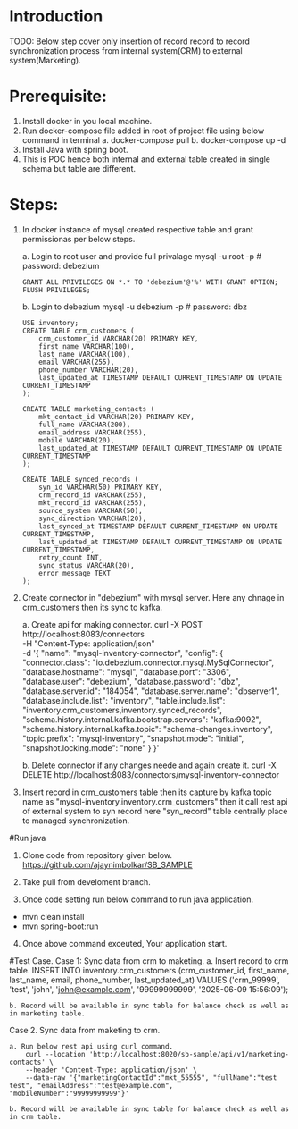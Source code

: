 # Introduction 
TODO: Below step cover only insertion of record record to record synchronization process from internal system(CRM) to external system(Marketing).

# Prerequisite:
1. Install docker in you local machine.
2. Run docker-compose file added in root of project file using below command in terminal
    a. docker-compose pull
    b. docker-compose up -d
3.  Install Java with spring boot.
4.  This is POC hence both internal and external table created in single schema but table are different.

# Steps:
1.  In docker instance of mysql created respective table and grant permissionas per below steps.

    a. Login to root user and provide full privalage
        mysql -u root -p
        # password: debezium

        GRANT ALL PRIVILEGES ON *.* TO 'debezium'@'%' WITH GRANT OPTION;
        FLUSH PRIVILEGES;

    b. Login to debezium
        mysql -u debezium -p
        # password: dbz

        USE inventory;
        CREATE TABLE crm_customers (
            crm_customer_id VARCHAR(20) PRIMARY KEY,
            first_name VARCHAR(100),
            last_name VARCHAR(100),
            email VARCHAR(255),
            phone_number VARCHAR(20),
            last_updated_at TIMESTAMP DEFAULT CURRENT_TIMESTAMP ON UPDATE CURRENT_TIMESTAMP
        );

        CREATE TABLE marketing_contacts (
            mkt_contact_id VARCHAR(20) PRIMARY KEY,
            full_name VARCHAR(200),
            email_address VARCHAR(255),
            mobile VARCHAR(20),
            last_updated_at TIMESTAMP DEFAULT CURRENT_TIMESTAMP ON UPDATE CURRENT_TIMESTAMP
        );

        CREATE TABLE synced_records (
            syn_id VARCHAR(50) PRIMARY KEY,
            crm_record_id VARCHAR(255),
            mkt_record_id VARCHAR(255),
            source_system VARCHAR(50),
            sync_direction VARCHAR(20),
            last_synced_at TIMESTAMP DEFAULT CURRENT_TIMESTAMP ON UPDATE CURRENT_TIMESTAMP,
            last_updated_at TIMESTAMP DEFAULT CURRENT_TIMESTAMP ON UPDATE CURRENT_TIMESTAMP,
            retry_count INT,
            sync_status VARCHAR(20),
            error_message TEXT
        );

2. Create connector in "debezium" with mysql server. Here any chnage in crm_customers then its sync to kafka.

    a. Create api for making connector.
        curl -X POST http://localhost:8083/connectors \
        -H "Content-Type: application/json" \
        -d '{
            "name": "mysql-inventory-connector",
            "config": {
            "connector.class": "io.debezium.connector.mysql.MySqlConnector",
            "database.hostname": "mysql",
            "database.port": "3306",
            "database.user": "debezium",
            "database.password": "dbz",
            "database.server.id": "184054",
            "database.server.name": "dbserver1",
            "database.include.list": "inventory",
            "table.include.list": "inventory.crm_customers,inventory.synced_records",
            "schema.history.internal.kafka.bootstrap.servers": "kafka:9092",
            "schema.history.internal.kafka.topic": "schema-changes.inventory",
            "topic.prefix": "mysql-inventory",
            "snapshot.mode": "initial",
            "snapshot.locking.mode": "none"
            }
        }'

    b. Delete connector if any changes neede and again create it.
        curl -X DELETE http://localhost:8083/connectors/mysql-inventory-connector

3. Insert record in crm_customers table then its capture by kafka topic name as "mysql-inventory.inventory.crm_customers" then it call rest api of external system to syn record here "syn_record" table centrally place to managed synchronization.
    
#Run java
1. Clone code from repository given below.
https://github.com/ajaynimbolkar/SB_SAMPLE

2. Take pull from develoment branch.

3. Once code setting run below command to run java application.
- mvn clean install
- mvn spring-boot:run

4. Once above command exceuted, Your application start.

#Test Case.
Case 1: Sync data from crm to maketing.
    a. Insert record to crm table.
    INSERT INTO inventory.crm_customers
    (crm_customer_id, first_name, last_name, email, phone_number, last_updated_at)
    VALUES
    ('crm_99999', 'test', 'john', 'john@example.com', '99999999999', '2025-06-09 15:56:09');

    b. Record will be available in sync table for balance check as well as in marketing table.


Case 2. Sync data from maketing to crm.

    a. Run below rest api using curl command.
        curl --location 'http://localhost:8020/sb-sample/api/v1/marketing-contacts' \
        --header 'Content-Type: application/json' \
        --data-raw '{"marketingContactId":"mkt_55555", "fullName":"test test", "emailAddress":"test@example.com", "mobileNumber":"99999999999"}'

    b. Record will be available in sync table for balance check as well as in crm table.
 






